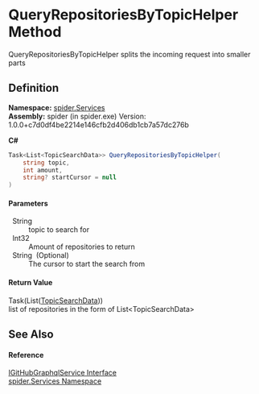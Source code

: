 # QueryRepositoriesByTopicHelper Method


QueryRepositoriesByTopicHelper splits the incoming request into smaller parts



## Definition
**Namespace:** <a href="c6df77e0-28de-d4ed-9b46-1241a40828db">spider.Services</a>  
**Assembly:** spider (in spider.exe) Version: 1.0.0+c7d0df4be2214e146cfb2d406db1cb7a57dc276b

**C#**
``` C#
Task<List<TopicSearchData>> QueryRepositoriesByTopicHelper(
	string topic,
	int amount,
	string? startCursor = null
)
```



#### Parameters
<dl><dt>  String</dt><dd>topic to search for</dd><dt>  Int32</dt><dd>Amount of repositories to return</dd><dt>  String  (Optional)</dt><dd>The cursor to start the search from</dd></dl>

#### Return Value
Task(List(<a href="b4d4132e-e6c4-c099-49e2-f9d56e64ca99">TopicSearchData</a>))  
list of repositories in the form of List&lt;TopicSearchData&gt;

## See Also


#### Reference
<a href="49f43a60-85f7-cd01-153e-ca0b9cad4a78">IGitHubGraphqlService Interface</a>  
<a href="c6df77e0-28de-d4ed-9b46-1241a40828db">spider.Services Namespace</a>  
